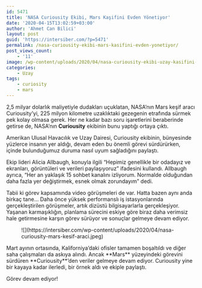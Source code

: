 ```yaml
---
id: 5471
title: 'NASA Curiousity Ekibi, Mars Kaşifini Evden Yönetiyor'
date: '2020-04-15T13:02:59+03:00'
author: 'Ahmet Can Bilici'
layout: post
guid: 'https://intersiber.com/?p=5471'
permalink: /nasa-curiousity-ekibi-mars-kasifini-evden-yonetiyor/
post_views_count:
    - '11'
image: /wp-content/uploads/2020/04/nasa-curiousity-ekibi-uzay-kasifini-evden-yonetiyor.jpg
categories:
    - Uzay
tags:
    - curiosity
    - mars
---
```


2,5 milyar dolarlık maliyetiyle dudakları uçuklatan, NASA’nın Mars keşif aracı Curiousity’yi, 225 milyon kilometre uzaklıktaki gezegenin etrafında sürmek pek kolay olmasa gerek. Her ne kadar bazı soru işaretlerini beraberinde getirse de, NASA’nın **Curiousity** ekibinin bunu yaptığı ortaya çıktı.

Amerikan Ulusal Havacılık ve Uzay Dairesi, Curiousity ekibinin, bünyesinde yüzlerce insanın yer aldığı, devam eden bu önemli görevi sürdürürken, içinde bulunduğumuz duruma nasıl uyum sağladığını paylaştı.

Ekip lideri Alicia Allbaugh, konuyla ilgili “Hepimiz genellikle bir odadayız ve ekranları, görüntüleri ve verileri paylaşıyoruz” ifadesini kullandı. Allbaugh ayrıca, “Her an yaklaşık 15 sohbet kanalını izliyorum. Normalde olduğundan daha fazla yer değiştirmek, esnek olmak zorundayım” dedi.

Tabii ki görev kapsamında video görüşmeleri de var. Hatta bazen aynı anda birkaç tane… Daha önce yüksek performanslı iş istasyonlarında gerçekleştirilen görüşmeler, artık dizüstü bilgisayarlarla gerçekleşiyor. Yaşanan karmaşıklığın, planlama sürecini eskiye göre biraz daha verimsiz hale getirmesine karşın görev sürüyor ve sonuçlar gelmeye devam ediyor.

<figure class="wp-block-image size-large">![](https://intersiber.com/wp-content/uploads/2020/04/nasa-curiousity-mars-kesif-araci.jpeg)</figure>Mart ayının ortasında, Kaliforniya’daki ofisler tamamen boşaltıldı ve diğer saha çalışmaları da askıya alındı. Ancak **Mars** yüzeyindeki görevini sürdüren **Curiousity**’den veriler gelmeye devam ediyor. Curiousity yine bir kayaya kadar ilerledi, bir örnek aldı ve ekiple paylaştı.

Görev devam ediyor!